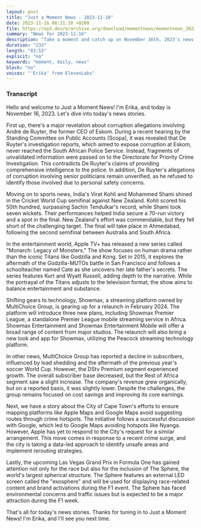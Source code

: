 ```yaml
---
layout: post
title: "Just a Moment News - 2023-11-16"
date: 2023-11-16 08:21:10 +0200
file: https://op3.dev/e/archive.org/download/momentnews/momentnews_2023-11-16.mp3
summary: "News for 2023-11-16"
description: "Take a moment and catch up on November 16th, 2023's news."
duration: "233"
length: "03:53"
explicit: "no"
keywords: "moment, daily, news"
block: "no"
voices: "'Erika' from ElevenLabs"
---
```


### Transcript

Hello and welcome to Just a Moment News! I'm Erika, and today is November 16, 2023. Let's dive into today's news stories.

First up, there's a major revelation about corruption allegations involving André de Ruyter, the former CEO of Eskom. During a recent hearing by the Standing Committee on Public Accounts (Scopa), it was revealed that De Ruyter's investigation reports, which aimed to expose corruption at Eskom, never reached the South African Police Service. Instead, fragments of unvalidated information were passed on to the Directorate for Priority Crime Investigation. This contradicts De Ruyter's claims of providing comprehensive intelligence to the police. In addition, De Ruyter's allegations of corruption involving senior politicians remain unverified, as he refused to identify those involved due to personal safety concerns.

Moving on to sports news, India's Virat Kohli and Mohammed Shami shined in the Cricket World Cup semifinal against New Zealand. Kohli scored his 50th hundred, surpassing Sachin Tendulkar's record, while Shami took seven wickets. Their performances helped India secure a 70-run victory and a spot in the final. New Zealand's effort was commendable, but they fell short of the challenging target. The final will take place in Ahmedabad, following the second semifinal between Australia and South Africa.

In the entertainment world, Apple TV+ has released a new series called "Monarch: Legacy of Monsters." The show focuses on human drama rather than the iconic Titans like Godzilla and Kong. Set in 2015, it explores the aftermath of the Godzilla-MUTOs battle in San Francisco and follows a schoolteacher named Cate as she uncovers her late father's secrets. The series features Kurt and Wyatt Russell, adding depth to the narrative. While the portrayal of the Titans adjusts to the television format, the show aims to balance entertainment and substance.

Shifting gears to technology, Showmax, a streaming platform owned by MultiChoice Group, is gearing up for a relaunch in February 2024. The platform will introduce three new plans, including Showmax Premier League, a standalone Premier League mobile streaming service in Africa. Showmax Entertainment and Showmax Entertainment Mobile will offer a broad range of content from major studios. The relaunch will also bring a new look and app for Showmax, utilizing the Peacock streaming technology platform.

In other news, MultiChoice Group has reported a decline in subscribers, influenced by load shedding and the aftermath of the previous year's soccer World Cup. However, the DStv Premium segment experienced growth. The overall subscriber base decreased, but the Rest of Africa segment saw a slight increase. The company's revenue grew organically, but on a reported basis, it was slightly lower. Despite the challenges, the group remains focused on cost savings and improving its core earnings.

Next, we have a story about the City of Cape Town's efforts to ensure mapping platforms like Apple Maps and Google Maps avoid suggesting routes through crime hotspots. The initiative follows a successful discussion with Google, which led to Google Maps avoiding hotspots like Nyanga. However, Apple has yet to respond to the City's request for a similar arrangement. This move comes in response to a recent crime surge, and the city is taking a data-led approach to identify unsafe areas and implement rerouting strategies.

Lastly, the upcoming Las Vegas Grand Prix in Formula One has gained attention not only for the race but also for the inclusion of The Sphere, the world's largest spherical structure. The Sphere features an external LED screen called the "exosphere" and will be used for displaying race-related content and brand activations during the F1 event. The Sphere has faced environmental concerns and traffic issues but is expected to be a major attraction during the F1 week.

That's all for today's news stories. Thanks for tuning in to Just a Moment News! I'm Erika, and I'll see you next time.
